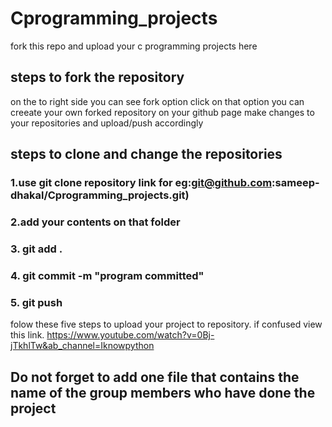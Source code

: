 # Cprogramming_projects
fork this repo and upload your c programming projects here

## steps to fork the repository
on the to right side you can see fork option
click on that option you can creeate your own forked repository on your github page
make changes to your repositories and upload/push accordingly


## steps to clone and change the repositories 
### 1.use git clone repository link for eg:git@github.com:sameep-dhakal/Cprogramming_projects.git)
### 2.add your contents on that folder
### 3. git add . 
### 4. git commit -m "program committed"
### 5. git push

folow these five steps to upload your project to repository.
if confused view this link.
https://www.youtube.com/watch?v=0Bj-jTkhlTw&ab_channel=Iknowpython


## Do not forget to add one file that contains the name of the group members who have done the project



